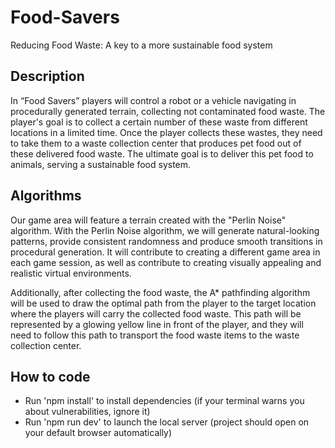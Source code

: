 # Food-Savers
Reducing Food Waste: A key to a more sustainable food system

## Description
In “Food Savers” players will control a robot or a vehicle navigating in procedurally generated terrain, collecting not contaminated food waste. The player's goal is to collect a certain number of these waste from different locations in a limited time. Once the player collects these wastes, they need to take them to a waste collection center that produces pet food out of these delivered food waste. The ultimate goal is to deliver this pet food to animals, serving a sustainable food system.

## Algorithms
Our game area will feature a terrain created with the "Perlin Noise" algorithm. With the Perlin Noise algorithm, we will generate natural-looking patterns, provide consistent randomness and produce smooth transitions in procedural generation. It will contribute to creating a different game area in each game session, as well as contribute to creating visually appealing and realistic virtual environments.

Additionally, after collecting the food waste, the A* pathfinding algorithm will be used to draw the optimal path from the player to the target location where the players will carry the collected food waste. This path will be represented by a glowing yellow line in front of the player, and they will need to follow this path to transport the food waste items to the waste collection center.

## How to code
- Run 'npm install' to install dependencies
(if your terminal warns you about vulnerabilities, ignore it)
- Run 'npm run dev' to launch the local server
(project should open on your default browser automatically)
